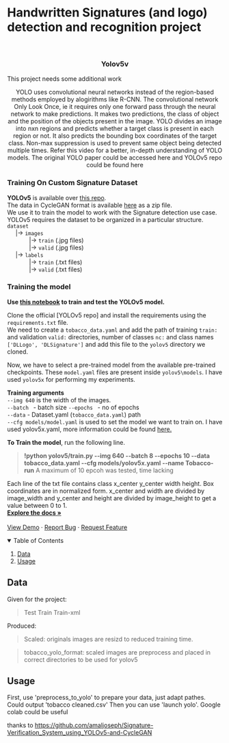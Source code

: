 # Handwritten Signatures (and logo) detection and recognition project
<!--
*** Thanks for checking out the Best-README-Template. If you have a suggestion
*** that would make this better, please fork the repo and create a pull request
*** or simply open an issue with the tag "enhancement".
*** Thanks again! Now go create something AMAZING! :D
-->




<!-- PROJECT LOGO -->
<br />
<p align="center">
  <a href="https://github.com/othneildrew/Best-README-Template">
  </a>

  <h3 align="center">Yolov5v</h3>
This project needs some additional work 
  <p align="center">
     YOLO uses convolutional neural networks instead of the region-based methods employed by alogirithms like R-CNN. The convolutional network Only Look Once, ie it requires only one forward pass through the neural network to make predictions. It makes two predictions, the class of object and the position of the objects present in the image.
YOLO divides an image into nxn regions and predicts whether a target class is present in each region or not. It also predicts the bounding box coordinates of the target class. Non-max suppression is used to prevent same object being detected multiple times.
Refer this video for a better, in-depth understanding of YOLO models. The original YOLO paper could be accessed here and YOLOv5 repo could be found here

  ### Training On Custom Signature Dataset
**YOLOv5** is available over [this repo](https://github.com/ultralytics/yolov5).  
The data in CycleGAN format is available [here](tobacco_yolo_format.zip) as a zip file.  
We use it to train the model to work with the Signature detection use case.  
YOLOv5 requires the dataset to be organized in a particular structure.  
`dataset`  
&nbsp;&nbsp;&nbsp;&nbsp; |-> `images`  
&nbsp;&nbsp;&nbsp;&nbsp;&nbsp;&nbsp;&nbsp;&nbsp;&nbsp;&nbsp;&nbsp;&nbsp; |-> `train` (.jpg files)  
&nbsp;&nbsp;&nbsp;&nbsp;&nbsp;&nbsp;&nbsp;&nbsp;&nbsp;&nbsp;&nbsp;&nbsp; |-> `valid` (.jpg files)  
&nbsp;&nbsp;&nbsp;&nbsp; |-> `labels`  
&nbsp;&nbsp;&nbsp;&nbsp;&nbsp;&nbsp;&nbsp;&nbsp;&nbsp;&nbsp;&nbsp;&nbsp; |-> `train` (.txt files)  
&nbsp;&nbsp;&nbsp;&nbsp;&nbsp;&nbsp;&nbsp;&nbsp;&nbsp;&nbsp;&nbsp;&nbsp; |-> `valid` (.txt files)  
  
### Training the model
**Use [this notebook](CustomYOLOv5_using_Tobcco800_dataset.ipynb) to train and test the YOLOv5 model.**  
  
Clone the official [YOLOv5 repo] and install the requirements using the `requirements.txt` file.  
We need to create a `tobacco_data.yaml` and add the path of training `train:` and validation `valid:` directories, number of classes `nc:` and class names `['DLLogo', 'DLSignature']` and add this file to the `yolov5` directory we cloned.  

Now, we have to select a pre-trained model from the available pre-trained checkpoints. These `model.yaml` files are present inside `yolov5\models`. I have used `yolov5x` for performing my experiments.  
 
  
**Training arguments**  
`--img 640` is the width of the images.  
`--batch ` - batch size
`--epochs ` - no of epochs  
`--data` - Dataset.yaml (`tobacco_data.yaml`) path  
`--cfg models/model.yaml` is used to set the model we want to train on. I have used yolov5x.yaml, more information could be found [here.](https://github.com/ultralytics/yolov5#pretrained-checkpoints)  
  
**To Train the model**, run the following line.  
> **!python yolov5/train.py --img 640 --batch 8 --epochs 10 --data tobacco_data.yaml --cfg models/yolov5x.yaml --name Tobacco-run**
  A maximum of 10 epcoh was tested, time lacking

Each line of the txt file contains class x_center y_center width height. Box coordinates are in normalized form. x_center and width are divided by image_width and y_center and height are divided by image_height to get a value between 0 to 1.
    <br />
    <a href="https://github.com/othneildrew/Best-README-Template"><strong>Explore the docs »</strong></a>
    <br />
    <br />
    <a href="https://github.com/othneildrew/Best-README-Template">View Demo</a>
    ·
    <a href="https://github.com/othneildrew/Best-README-Template/issues">Report Bug</a>
    ·
    <a href="https://github.com/othneildrew/Best-README-Template/issues">Request Feature</a>
  </p>
</p>



<!-- TABLE OF CONTENTS -->
<details open="open">
  <summary>Table of Contents</summary>
  <ol>
    <li>
      <a href="#Data">Data</a>
    </li>
    <li>  
      <a href="#Usage">Usage</a>
    </li>
   
  </ol>
</details>



<!-- Data -->
## Data
Given for the project:
>Test
>Train
>Train-xml


Produced:
>Scaled: originals images are resizd to reduced training time.


>tobacco_yolo_format: scaled images are preprocess and placed in correct directories to be used for yolov5 

<!-- Usage -->
## Usage

First, use 'preprocess_to_yolo' to prepare your data, just adapt pathes. Could output 'tobacco cleaned.csv'
Then you can use 'launch yolo'. Google colab could be useful







thanks to https://github.com/amaljoseph/Signature-Verification_System_using_YOLOv5-and-CycleGAN 

<!-- MARKDOWN LINKS & IMAGES -->
<!-- https://www.markdownguide.org/basic-syntax/#reference-style-links -->
[contributors-shield]: https://img.shields.io/github/contributors/othneildrew/Best-README-Template.svg?style=for-the-badge
[contributors-url]: https://github.com/othneildrew/Best-README-Template/graphs/contributors
[forks-shield]: https://img.shields.io/github/forks/othneildrew/Best-README-Template.svg?style=for-the-badge
[forks-url]: https://github.com/othneildrew/Best-README-Template/network/members
[stars-shield]: https://img.shields.io/github/stars/othneildrew/Best-README-Template.svg?style=for-the-badge
[stars-url]: https://github.com/othneildrew/Best-README-Template/stargazers
[issues-shield]: https://img.shields.io/github/issues/othneildrew/Best-README-Template.svg?style=for-the-badge
[issues-url]: https://github.com/othneildrew/Best-README-Template/issues
[license-shield]: https://img.shields.io/github/license/othneildrew/Best-README-Template.svg?style=for-the-badge
[license-url]: https://github.com/othneildrew/Best-README-Template/blob/master/LICENSE.txt
[linkedin-shield]: https://img.shields.io/badge/-LinkedIn-black.svg?style=for-the-badge&logo=linkedin&colorB=555
[linkedin-url]: https://linkedin.com/in/othneildrew
[product-screenshot]: images/screenshot.png
